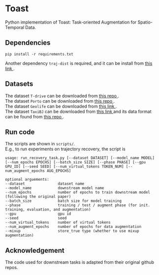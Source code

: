 # Toast
Python implementation of Toast: Task-oriented Augmentation for Spatio-Temporal Data.

## Dependencies
``` shell
pip install -r requirements.txt
```

Another dependency `traj-dist` is required, and it can be install from [<u> this link </u>](https://github.com/bguillouet/traj-dist).

## Datasets
The dataset `T-drive` can be downloaded from [<u> this repo </u>](https://github.com/ZJU-DAILY/ST2Vec).  
The dataset `Porto` can be downloaded from [<u> this repo </u>](https://github.com/chenyuqi990215/RNTrajRec).  
The dataset `Geolife` can be downloaded from [<u> this link </u>](https://www.microsoft.com/en-us/download/details.aspx?id=52367&from=https%3A%2F%2Fresearch.microsoft.com%2Fen-us%2Fdownloads%2Fb16d359d-d164-469e-9fd4-daa38f2b2e13%2F).  
The dataset `TaxiBJ` can be downloaded from [<u> this link </u>](https://www.microsoft.com/en-us/download/details.aspx?id=52367&from=https%3A%2F%2Fresearch.microsoft.com%2Fen-us%2Fdownloads%2Fb16d359d-d164-469e-9fd4-daa38f2b2e13%2F) and its data format can be found from [<u> this repo </u>](https://github.com/panzheyi/ST-MetaNet).


## Run code
The scripts are shown in `scripts/`.  
E.g., to run experiments on trajectory recovery, the script is
``` 
usage: run_recovery_task.py [--dataset DATASET] [--model_name MODEL] [--num_epochs EPOCHS] [--batch_size SIZE] [--phase PHASE] [--gpu GPU_ID] [--seed SEED] [--num_virtual_tokens TOKEN_NUM] [--num_augment_epochs AUG_EPOCHS]

optional arguements:
--dataset               dataset name
--model_name            downstream model name
--num_epochs            number of epochs to train downstream model (following the original paper)
--batch_size            batch size for model training
--phase                 training / test / augment phase (for init. training, evaluation, and augmentation)
--gpu                   gpu id
--seed                  seed
--num_virtual_tokens    number of virtual tokens
--num_augment_epochs    number of epochs for data augmentation
--mixup                 store_true type (whether to use mixup augmentation) 
```

## Acknowledgement
The code used for downstream tasks is adapted from their original github repos.
